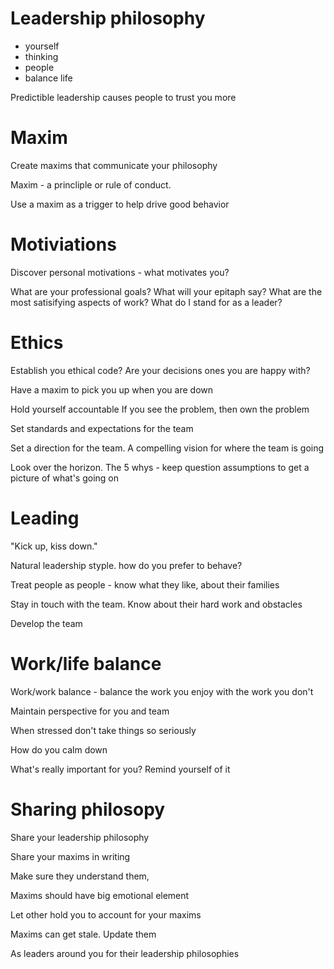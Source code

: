 # Leadership philosophy

- yourself
- thinking
- people
- balance life

Predictible leadership causes people to trust you more

# Maxim

Create maxims that communicate your philosophy

Maxim - a princliple or rule of conduct.

Use a maxim as a trigger to help drive good behavior

# Motiviations

Discover personal motivations - what motivates you?

What are your professional goals?
What will your epitaph say?
What are the most satisifying aspects of work?
What do I stand for as a leader?

# Ethics 

Establish you ethical code? Are your decisions ones you are happy with?

Have a maxim to pick you up when you are down

Hold yourself accountable
If you see the problem, then own the problem

Set standards and expectations for the team

Set a direction for the team. A compelling vision for where the team is going

Look over the horizon.
The 5 whys - keep question assumptions to get a picture of what's going on

# Leading

"Kick up, kiss down."

Natural leadership styple. how do you prefer to behave?

Treat people as people - know what they like, about their families

Stay in touch with the team. Know about their hard work and obstacles

Develop the team

# Work/life balance

Work/work balance - balance the work you enjoy with the work you don't

Maintain perspective for you and team

When stressed don't take things so seriously

How do you calm down

What's really important for you? Remind yourself of it

# Sharing philosopy

Share your leadership philosophy

Share your maxims in writing

Make sure they understand them, 

Maxims should have big emotional element

Let other hold you to account for your maxims

Maxims can get stale. Update them

As leaders around you for their leadership philosophies
